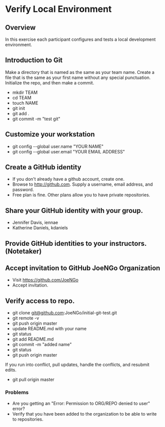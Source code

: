 # Verify Local Environment

## Overview

In this exercise each participant configures and tests a local development environment.

## Introduction to Git

Make a directory that is named as the same as your team name. Create a file that is the same as your first name without any special punctuation. Initialize the repo, and then make a commit.

* mkdir TEAM
* cd TEAM
* touch NAME
* git init
* git add .
* git commit -m "test git"

## Customize your workstation

* git config --global user.name "YOUR NAME"
* git config --global user.email "YOUR EMAIL ADDRESS"


## Create a GitHub identity

* If you don't already have a github account, create one.
* Browse to http://github.com. Supply a username, email address, and password.
* Free plan is fine. Other plans allow you to have private repositories.

## Share your GitHub identity with your group. 

* Jennifer Davis, iennae
* Katherine Daniels, kdaniels

## Provide GitHub identities to your instructors. (Notetaker)

## Accept invitation to GitHub JoeNGo Organization

* Visit https://github.com/JoeNGo
* Accept invitation.

## Verify access to repo.

* git clone git@github.com:JoeNGo/initial-git-test.git
* git remote -v
* git push origin master
* update README.md with your name
* git status
* git add README.md
* git commit -m "added name"
* git status
* git push origin master

If you run into conflict, pull updates, handle the conflicts, and resubmit edits.

* git pull origin master


### Problems

* Are you getting an "Error: Permission to ORG/REPO denied to user" error?
 * Verify that you have been added to the organization to be able to write to repositories.

